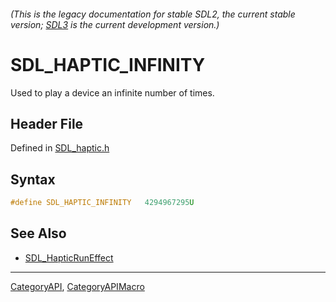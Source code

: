 ###### (This is the legacy documentation for stable SDL2, the current stable version; [SDL3](https://wiki.libsdl.org/SDL3/) is the current development version.)
# SDL_HAPTIC_INFINITY

Used to play a device an infinite number of times.

## Header File

Defined in [SDL_haptic.h](https://github.com/libsdl-org/SDL/blob/SDL2/include/SDL_haptic.h)

## Syntax

```c
#define SDL_HAPTIC_INFINITY   4294967295U
```

## See Also

- [SDL_HapticRunEffect](SDL_HapticRunEffect)

----
[CategoryAPI](CategoryAPI), [CategoryAPIMacro](CategoryAPIMacro)

